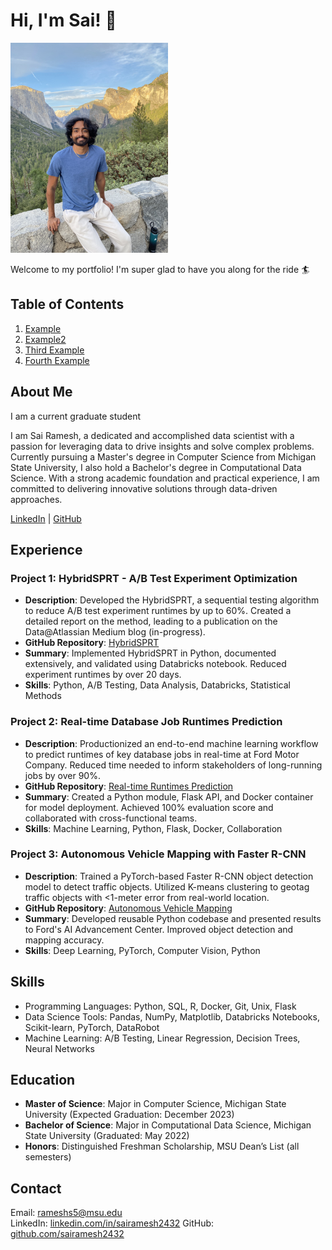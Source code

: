 # Hi, I'm Sai! 👋

<!-- insert yosemite image -->
<img src="./assets/yosemite.png" alt="Yosemite" width="50%" height="50%">


Welcome to my portfolio! I'm super glad to have you along for the ride 🏄

## Table of Contents
1. [Example](#example)
2. [Example2](#example2)
3. [Third Example](#third-example)
4. [Fourth Example](#fourth-examplehttpwwwfourthexamplecom)

## About Me

I am a current graduate student  

I am Sai Ramesh, a dedicated and accomplished data scientist with a passion for leveraging data to drive insights and solve complex problems. Currently pursuing a Master's degree in Computer Science from Michigan State University, I also hold a Bachelor's degree in Computational Data Science. With a strong academic foundation and practical experience, I am committed to delivering innovative solutions through data-driven approaches.

[LinkedIn](https://linkedin.com/in/sairamesh2432) | [GitHub](https://github.com/sairamesh2432)

## Experience



### Project 1: HybridSPRT - A/B Test Experiment Optimization
- **Description**: Developed the HybridSPRT, a sequential testing algorithm to reduce A/B test experiment runtimes by up to 60%. Created a detailed report on the method, leading to a publication on the Data@Atlassian Medium blog (in-progress).
- **GitHub Repository**: [HybridSPRT](https://github.com/sairamesh2432/hybridsprt)
- **Summary**: Implemented HybridSPRT in Python, documented extensively, and validated using Databricks notebook. Reduced experiment runtimes by over 20 days.
- **Skills**: Python, A/B Testing, Data Analysis, Databricks, Statistical Methods

### Project 2: Real-time Database Job Runtimes Prediction
- **Description**: Productionized an end-to-end machine learning workflow to predict runtimes of key database jobs in real-time at Ford Motor Company. Reduced time needed to inform stakeholders of long-running jobs by over 90%.
- **GitHub Repository**: [Real-time Runtimes Prediction](https://github.com/sairamesh2432/realtime-runtimes-prediction)
- **Summary**: Created a Python module, Flask API, and Docker container for model deployment. Achieved 100% evaluation score and collaborated with cross-functional teams.
- **Skills**: Machine Learning, Python, Flask, Docker, Collaboration

### Project 3: Autonomous Vehicle Mapping with Faster R-CNN
- **Description**: Trained a PyTorch-based Faster R-CNN object detection model to detect traffic objects. Utilized K-means clustering to geotag traffic objects with <1-meter error from real-world location.
- **GitHub Repository**: [Autonomous Vehicle Mapping](https://github.com/sairamesh2432/autonomous-vehicle-mapping)
- **Summary**: Developed reusable Python codebase and presented results to Ford's AI Advancement Center. Improved object detection and mapping accuracy.
- **Skills**: Deep Learning, PyTorch, Computer Vision, Python

## Skills

- Programming Languages: Python, SQL, R, Docker, Git, Unix, Flask
- Data Science Tools: Pandas, NumPy, Matplotlib, Databricks Notebooks, Scikit-learn, PyTorch, DataRobot
- Machine Learning: A/B Testing, Linear Regression, Decision Trees, Neural Networks

## Education

- **Master of Science**: Major in Computer Science, Michigan State University (Expected Graduation: December 2023)
- **Bachelor of Science**: Major in Computational Data Science, Michigan State University (Graduated: May 2022)
- **Honors**: Distinguished Freshman Scholarship, MSU Dean’s List (all semesters)

## Contact

Email: rameshs5@msu.edu  
LinkedIn: [linkedin.com/in/sairamesh2432](https://linkedin.com/in/sairamesh2432)
GitHub: [github.com/sairamesh2432](https://github.com/sairamesh2432)

<!--
**sairamesh2432/sairamesh2432** is a ✨ _special_ ✨ repository because its `README.md` (this file) appears on your GitHub profile.

Here are some ideas to get you started:

- 🔭 I’m currently working on ...
- 🌱 I’m currently learning ...
- 👯 I’m looking to collaborate on ...
- 🤔 I’m looking for help with ...
- 💬 Ask me about ...
- 📫 How to reach me: ...
- 😄 Pronouns: ...
- ⚡ Fun fact: ...
-->
